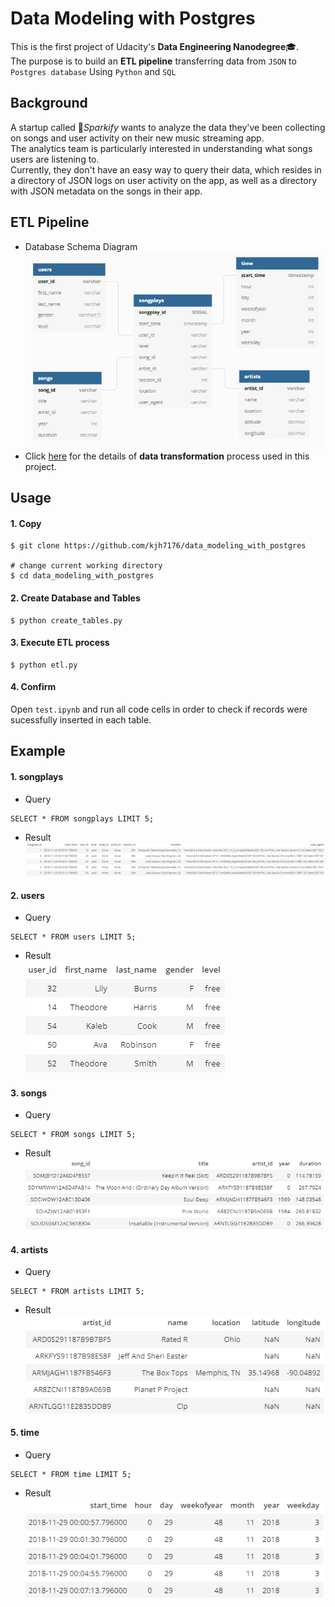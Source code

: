 # Data Modeling with Postgres
This is the first project of Udacity's **Data Engineering Nanodegree**:mortar_board:.  
The purpose is to build an **ETL pipeline** transferring data from `JSON` to `Postgres database` Using `Python` and `SQL`

## Background
A startup called :musical_note:*Sparkify* wants to analyze the data they've been collecting on songs and user activity on their new music streaming app.  
The analytics team is particularly interested in understanding what songs users are listening to.  
Currently, they don't have an easy way to query their data, which resides in a directory of JSON logs on user activity on the app, as well as a directory with JSON metadata on the songs in their app.  

## ETL Pipeline
- Database Schema Diagram
![ERD](/images/db_schema.PNG "ERD from https://dbdiagram.io/")
- Click [here](https://github.com/kjh7176/data_modeling_with_postgres/wiki/ETL-Pipeline) for the details of **data transformation** process used in this project.

## Usage
#### 1. Copy
```
$ git clone https://github.com/kjh7176/data_modeling_with_postgres

# change current working directory
$ cd data_modeling_with_postgres
```

#### 2. Create Database and Tables
```
$ python create_tables.py
```

#### 3. Execute ETL process
```
$ python etl.py
```

#### 4. Confirm  
   Open `test.ipynb` and run all code cells in order to check if records were sucessfully inserted in each table.

## Example
#### 1. songplays 
- Query
```
SELECT * FROM songplays LIMIT 5;
```
- Result  
![songplays](/images/songplays.PNG)
   
#### 2. users
- Query
```
SELECT * FROM users LIMIT 5;
```
- Result  
![users](/images/users.PNG)
   
#### 3. songs
- Query
```
SELECT * FROM songs LIMIT 5;
```
- Result  
![songs](/images/songs.PNG)

#### 4. artists
- Query
```
SELECT * FROM artists LIMIT 5;
```
- Result  
![artists](/images/artists.PNG)

#### 5. time
- Query
```
SELECT * FROM time LIMIT 5;
```
- Result
![time](/images/time.PNG)
